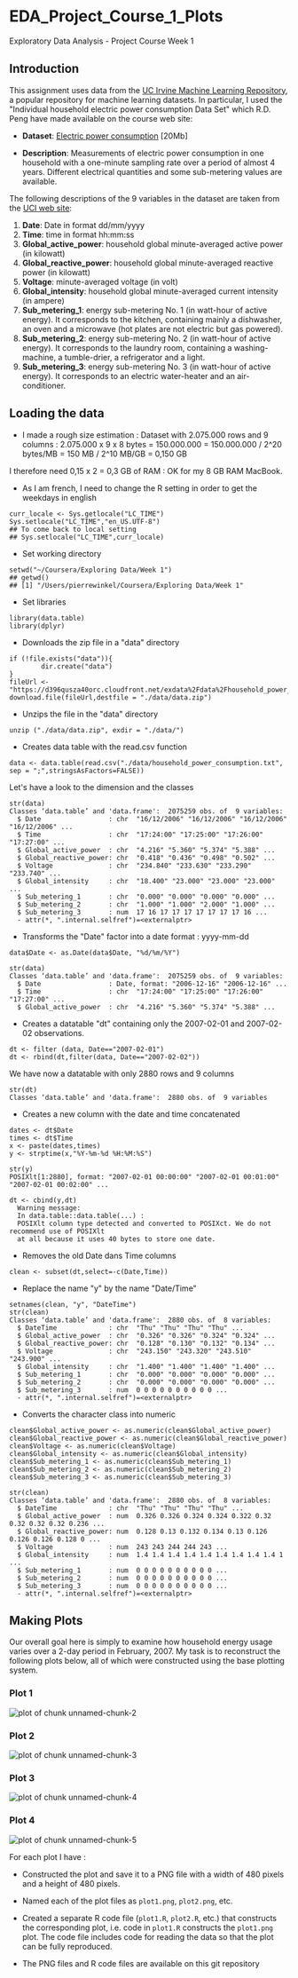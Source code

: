 # EDA_Project_Course_1_Plots
Exploratory Data Analysis - Project Course Week 1

## Introduction

This assignment uses data from
the <a href="http://archive.ics.uci.edu/ml/">UC Irvine Machine
Learning Repository</a>, a popular repository for machine learning
datasets. In particular, I used  the "Individual household
electric power consumption Data Set" which R.D. Peng have made available on
the course web site:


* <b>Dataset</b>: <a href="https://d396qusza40orc.cloudfront.net/exdata%2Fdata%2Fhousehold_power_consumption.zip">Electric power consumption</a> [20Mb]

* <b>Description</b>: Measurements of electric power consumption in
one household with a one-minute sampling rate over a period of almost
4 years. Different electrical quantities and some sub-metering values
are available.


The following descriptions of the 9 variables in the dataset are taken
from
the <a href="https://archive.ics.uci.edu/ml/datasets/Individual+household+electric+power+consumption">UCI
web site</a>:

<ol>
<li><b>Date</b>: Date in format dd/mm/yyyy </li>
<li><b>Time</b>: time in format hh:mm:ss </li>
<li><b>Global_active_power</b>: household global minute-averaged active power (in kilowatt) </li>
<li><b>Global_reactive_power</b>: household global minute-averaged reactive power (in kilowatt) </li>
<li><b>Voltage</b>: minute-averaged voltage (in volt) </li>
<li><b>Global_intensity</b>: household global minute-averaged current intensity (in ampere) </li>
<li><b>Sub_metering_1</b>: energy sub-metering No. 1 (in watt-hour of active energy). It corresponds to the kitchen, containing mainly a dishwasher, an oven and a microwave (hot plates are not electric but gas powered). </li>
<li><b>Sub_metering_2</b>: energy sub-metering No. 2 (in watt-hour of active energy). It corresponds to the laundry room, containing a washing-machine, a tumble-drier, a refrigerator and a light. </li>
<li><b>Sub_metering_3</b>: energy sub-metering No. 3 (in watt-hour of active energy). It corresponds to an electric water-heater and an air-conditioner.</li>
</ol>

## Loading the data

* I made a rough size estimation : 
Dataset with 2.075.000 rows and 9 columns : 2.075.000 x 9 x 8 bytes = 150.000.000
= 150.000.000 / 2^20 bytes/MB = 150 MB / 2^10 MB/GB
= 0,150 GB

I therefore need 0,15 x 2 = 0,3 GB of RAM : OK for my 8 GB RAM MacBook.

* As I am french, I need to change the R setting in order to get the weekdays in english
```
curr_locale <- Sys.getlocale("LC_TIME")
Sys.setlocale("LC_TIME","en_US.UTF-8")
## To come back to local setting
## Sys.setlocale("LC_TIME",curr_locale)
```

* Set working directory
```
setwd("~/Coursera/Exploring Data/Week 1")
## getwd()
## [1] "/Users/pierrewinkel/Coursera/Exploring Data/Week 1"
```

* Set libraries
```
library(data.table)
library(dplyr)
```

* Downloads the zip file in a "data" directory
```
if (!file.exists("data")){
        dir.create("data")
}
fileUrl <- "https://d396qusza40orc.cloudfront.net/exdata%2Fdata%2Fhousehold_power_consumption.zip"
download.file(fileUrl,destfile = "./data/data.zip")
```

* Unzips the file in the "data" directory                        
```
unzip ("./data/data.zip", exdir = "./data/")
```

* Creates data table with the read.csv function
```
data <- data.table(read.csv("./data/household_power_consumption.txt", sep = ";",stringsAsFactors=FALSE))
```

Let's have a look to the dimension and the classes
```
str(data)
Classes ‘data.table’ and 'data.frame':	2075259 obs. of  9 variables:
  $ Date                 : chr  "16/12/2006" "16/12/2006" "16/12/2006" "16/12/2006" ...
  $ Time                 : chr  "17:24:00" "17:25:00" "17:26:00" "17:27:00" ...
  $ Global_active_power  : chr  "4.216" "5.360" "5.374" "5.388" ...
  $ Global_reactive_power: chr  "0.418" "0.436" "0.498" "0.502" ...
  $ Voltage              : chr  "234.840" "233.630" "233.290" "233.740" ...
  $ Global_intensity     : chr  "18.400" "23.000" "23.000" "23.000" ...
  $ Sub_metering_1       : chr  "0.000" "0.000" "0.000" "0.000" ...
  $ Sub_metering_2       : chr  "1.000" "1.000" "2.000" "1.000" ...
  $ Sub_metering_3       : num  17 16 17 17 17 17 17 17 17 16 ...
  - attr(*, ".internal.selfref")=<externalptr> 
```

* Transforms the "Date" factor into a date format : yyyy-mm-dd 
```
data$Date <- as.Date(data$Date, "%d/%m/%Y")

str(data)
Classes ‘data.table’ and 'data.frame':	2075259 obs. of  9 variables:
  $ Date                 : Date, format: "2006-12-16" "2006-12-16" ...
  $ Time                 : chr  "17:24:00" "17:25:00" "17:26:00" "17:27:00" ...
  $ Global_active_power  : chr  "4.216" "5.360" "5.374" "5.388" ...
```

* Creates a datatable "dt" containing only the 2007-02-01 and 2007-02-02 observations.
```
dt <- filter (data, Date=="2007-02-01")
dt <- rbind(dt,filter(data, Date=="2007-02-02"))
```
We have now a datatable with only 2880 rows and 9 columns
```
str(dt)
Classes ‘data.table’ and 'data.frame':	2880 obs. of  9 variables
```

* Creates a new column with the date and time concatenated
```
dates <- dt$Date
times <- dt$Time
x <- paste(dates,times)
y <- strptime(x,"%Y-%m-%d %H:%M:%S")

str(y)
POSIXlt[1:2880], format: "2007-02-01 00:00:00" "2007-02-01 00:01:00" "2007-02-01 00:02:00" ...

dt <- cbind(y,dt)
  Warning message:
  In data.table::data.table(...) :
  POSIXlt column type detected and converted to POSIXct. We do not recommend use of POSIXlt 
  at all because it uses 40 bytes to store one date.
```

* Removes the old Date dans Time columns
```
clean <- subset(dt,select=-c(Date,Time))
```

* Replace the name "y" by the name "Date/Time"
```
setnames(clean, "y", "DateTime")
str(clean)
Classes ‘data.table’ and 'data.frame':	2880 obs. of  8 variables:
  $ DateTime             : chr  "Thu" "Thu" "Thu" "Thu" ...
  $ Global_active_power  : chr  "0.326" "0.326" "0.324" "0.324" ...
  $ Global_reactive_power: chr  "0.128" "0.130" "0.132" "0.134" ...
  $ Voltage              : chr  "243.150" "243.320" "243.510" "243.900" ...
  $ Global_intensity     : chr  "1.400" "1.400" "1.400" "1.400" ...
  $ Sub_metering_1       : chr  "0.000" "0.000" "0.000" "0.000" ...
  $ Sub_metering_2       : chr  "0.000" "0.000" "0.000" "0.000" ...
  $ Sub_metering_3       : num  0 0 0 0 0 0 0 0 0 0 ...
  - attr(*, ".internal.selfref")=<externalptr> 
```

* Converts the character class into numeric
```
clean$Global_active_power <- as.numeric(clean$Global_active_power)
clean$Global_reactive_power <- as.numeric(clean$Global_reactive_power)
clean$Voltage <- as.numeric(clean$Voltage)
clean$Global_intensity <- as.numeric(clean$Global_intensity)
clean$Sub_metering_1 <- as.numeric(clean$Sub_metering_1)
clean$Sub_metering_2 <- as.numeric(clean$Sub_metering_2)
clean$Sub_metering_3 <- as.numeric(clean$Sub_metering_3)

str(clean)
Classes ‘data.table’ and 'data.frame':	2880 obs. of  8 variables:
  $ DateTime             : chr  "Thu" "Thu" "Thu" "Thu" ...
  $ Global_active_power  : num  0.326 0.326 0.324 0.324 0.322 0.32 0.32 0.32 0.32 0.236 ...
  $ Global_reactive_power: num  0.128 0.13 0.132 0.134 0.13 0.126 0.126 0.126 0.128 0 ...
  $ Voltage              : num  243 243 244 244 243 ...
  $ Global_intensity     : num  1.4 1.4 1.4 1.4 1.4 1.4 1.4 1.4 1.4 1 ...
  $ Sub_metering_1       : num  0 0 0 0 0 0 0 0 0 0 ...
  $ Sub_metering_2       : num  0 0 0 0 0 0 0 0 0 0 ...
  $ Sub_metering_3       : num  0 0 0 0 0 0 0 0 0 0 ...
  - attr(*, ".internal.selfref")=<externalptr> 
```

## Making Plots

Our overall goal here is simply to examine how household energy usage
varies over a 2-day period in February, 2007. My task is to
reconstruct the following plots below, all of which were constructed
using the base plotting system.

### Plot 1


![plot of chunk unnamed-chunk-2](figure/unnamed-chunk-2.png) 


### Plot 2

![plot of chunk unnamed-chunk-3](figure/unnamed-chunk-3.png) 


### Plot 3

![plot of chunk unnamed-chunk-4](figure/unnamed-chunk-4.png) 


### Plot 4

![plot of chunk unnamed-chunk-5](figure/unnamed-chunk-5.png) 



For each plot I have :

* Constructed the plot and save it to a PNG file with a width of 480
pixels and a height of 480 pixels.

* Named each of the plot files as `plot1.png`, `plot2.png`, etc.

* Created a separate R code file (`plot1.R`, `plot2.R`, etc.) that
constructs the corresponding plot, i.e. code in `plot1.R` constructs
the `plot1.png` plot. The code file includes code for reading
the data so that the plot can be fully reproduced.

* The PNG files and R code files are available on this git repository

